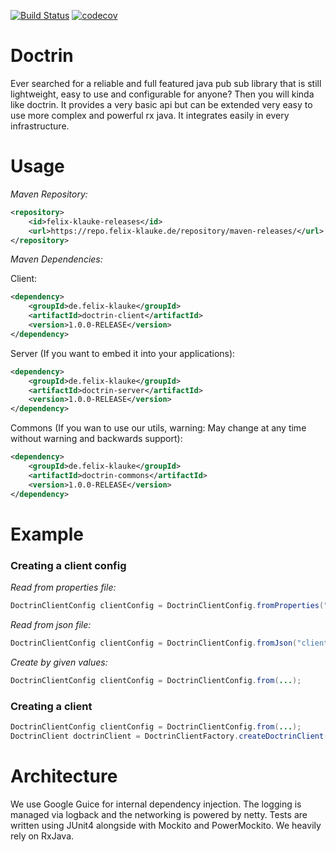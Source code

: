 [![Build Status](https://travis-ci.org/FelixKlauke/doctrin.svg?branch=dev)](https://travis-ci.org/FelixKlauke/doctrin)
[![codecov](https://codecov.io/gh/FelixKlauke/doctrin/branch/dev/graph/badge.svg)](https://codecov.io/gh/FelixKlauke/doctrin)

# Doctrin

Ever searched for a reliable and full featured java pub sub library that is still lightweight, easy to use and
configurable for anyone? Then you will kinda like doctrin. It provides a very basic api but can be extended very
easy to use more complex and powerful rx java. It integrates easily in every infrastructure.

# Usage

_Maven Repository:_
```xml
<repository>
    <id>felix-klauke-releases</id>
    <url>https://repo.felix-klauke.de/repository/maven-releases/</url>
</repository>
```

_Maven Dependencies:_

Client:
```xml
<dependency>
    <groupId>de.felix-klauke</groupId>
    <artifactId>doctrin-client</artifactId>
    <version>1.0.0-RELEASE</version>
</dependency>
```

Server (If you want to embed it into your applications):
```xml
<dependency>
    <groupId>de.felix-klauke</groupId>
    <artifactId>doctrin-server</artifactId>
    <version>1.0.0-RELEASE</version>
</dependency>
```

Commons (If you wan to use our utils, warning: May change at any time without warning and backwards support):
```xml
<dependency>
    <groupId>de.felix-klauke</groupId>
    <artifactId>doctrin-commons</artifactId>
    <version>1.0.0-RELEASE</version>
</dependency>
```

# Example
### Creating a client config

_Read from properties file:_
```java
DoctrinClientConfig clientConfig = DoctrinClientConfig.fromProperties("client.properties");
```

_Read from json file:_
```java
DoctrinClientConfig clientConfig = DoctrinClientConfig.fromJson("client-config.json");
```

_Create by given values:_
```java
DoctrinClientConfig clientConfig = DoctrinClientConfig.from(...);
```

### Creating a client
```java
DoctrinClientConfig clientConfig = DoctrinClientConfig.from(...);
DoctrinClient doctrinClient = DoctrinClientFactory.createDoctrinClient();
```

# Architecture
We use Google Guice for internal dependency injection. The logging is managed via logback and the networking is powered
by netty. Tests are written using JUnit4 alongside with Mockito and PowerMockito. We heavily rely on RxJava.